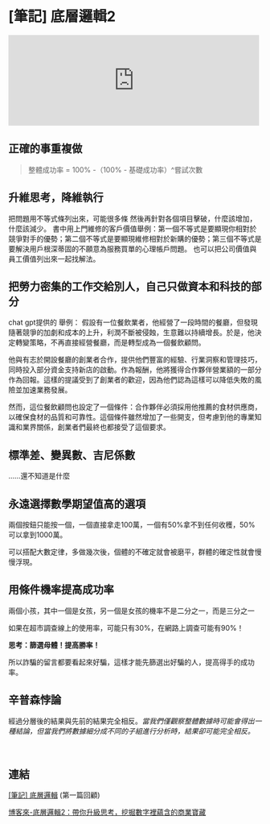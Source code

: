 # [筆記] 底層邏輯2


<!--more-->
<iframe src="https://open.firstory.me/embed/story/cltbnzuit044e01wab7vh24dr" height="180" width="99%" frameborder="0" scrolling="no"></iframe>

## 正確的事重複做

> 整體成功率 = 100% -（100% - 基礎成功率）^嘗試次數

## 升維思考，降維執行

把問題用不等式條列出來，可能很多條
然後再針對各個項目擊破，什麼該增加，什麼該減少。
書中用上門維修的客戶價值舉例：第一個不等式是要顯現你相對於競爭對手的優勢；第二個不等式是要顯現維修相對於新購的優勢；第三個不等式是要解決用戶根深蒂固的不願意為服務買單的心理帳戶問題。
也可以把公司價值與員工價值列出來一起找解法。

## 把勞力密集的工作交給別人，自己只做資本和科技的部分

chat gpt提供的 舉例：
假設有一位餐飲業者，他經營了一段時間的餐廳，但發現隨著競爭的加劇和成本的上升，利潤不斷被侵蝕，生意難以持續增長。於是，他決定轉變策略，不再直接經營餐廳，而是轉型成為一個餐飲顧問。

他與有志於開設餐廳的創業者合作，提供他們豐富的經驗、行業洞察和管理技巧，同時投入部分資金支持新店的啟動。作為報酬，他將獲得合作夥伴營業額的一部分作為回報。這樣的提議受到了創業者的歡迎，因為他們認為這樣可以降低失敗的風險並加速業務發展。

然而，這位餐飲顧問也設定了一個條件：合作夥伴必須採用他推薦的食材供應商，以確保食材的品質和可靠性。這個條件雖然增加了一些開支，但考慮到他的專業知識和業界關係，創業者們最終也都接受了這個要求。

## 標準差、變異數、吉尼係數

……還不知道是什麼

## 永遠選擇數學期望值高的選項

兩個按鈕只能按一個，一個直接拿走100萬，一個有50%拿不到任何收穫，50%可以拿到1000萬。

可以搭配大數定律，多做幾次後，個體的不確定就會被磨平，群體的確定性就會慢慢浮現。

## 用條件機率提高成功率

兩個小孩，其中一個是女孩，另一個是女孩的機率不是二分之一，而是三分之一

如果在超市調查線上的使用率，可能只有30%，在網路上調查可能有90%！

**思考：篩選母體！提高勝率！**

所以詐騙的留言都要看起來好騙，這樣才能先篩選出好騙的人，提高得手的成功率。

## 辛普森悖論

經過分層後的結果與先前的結果完全相反。_當我們僅觀察整體數據時可能會得出一種結論，但當我們將數據細分成不同的子組進行分析時，結果卻可能完全相反。_

‌

## 連結

[[筆記] 底層邏輯](https://nostanduptalk.github.io/notes-underlying-logic/ "‌") (第一篇回顧)

[博客來-底層邏輯2：帶你升級思考，挖掘數字裡蘊含的商業寶藏](https://www.books.com.tw/products/0010969169 "‌")
